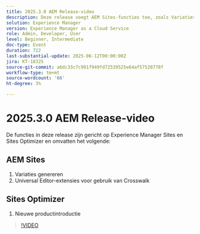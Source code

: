 ```yaml
---
title: 2025.3.0 AEM Release-video
description: Deze release voegt AEM Sites-functies toe, zoals Variaties genereren, Crosswalk-ondersteuning in Universal Editor en Nieuwe productlancering in Sites Optimizer.
solution: Experience Manager
version: Experience Manager as a Cloud Service
role: Admin, Developer, User
level: Beginner, Intermediate
doc-type: Event
duration: 722
last-substantial-update: 2025-06-12T00:00:00Z
jira: KT-18325
source-git-commit: a6dc33c7c991f949fd72539525e64af57520778f
workflow-type: tm+mt
source-wordcount: '66'
ht-degree: 3%

---
```



# 2025.3.0 AEM Release-video

De functies in deze release zijn gericht op Experience Manager Sites en Sites Optimizer en omvatten het volgende:

## AEM Sites

1. Variaties genereren
1. Universal Editor-extensies voor gebruik van Crosswalk

## Sites Optimizer

1. Nieuwe productintroductie

>[!VIDEO](https://video.tv.adobe.com/v/3463859/?learn=on&enablevpops)
